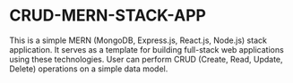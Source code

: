 # CRUD-MERN-STACK-APP
This is a simple MERN (MongoDB, Express.js, React.js, Node.js) stack application. It serves as a template for building full-stack web applications using these technologies. User can perform CRUD (Create, Read, Update, Delete) operations on a simple data model.
